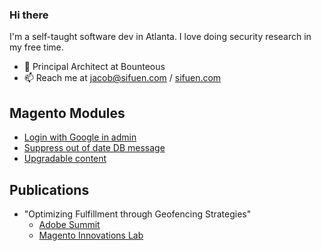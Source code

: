 ### Hi there

I'm a self-taught software dev in Atlanta. I love doing security research in my free time.

- 📍 Principal Architect at Bounteous
- 📫 Reach me at jacob@sifuen.com / [sifuen.com](https://sifuen.com/)

## Magento Modules
- [Login with Google in admin](https://github.com/jsifuentes/module-backend-google-sso)
- [Suppress out of date DB message](https://github.com/jsifuentes/module-suppress-out-of-date-db)
- [Upgradable content](https://github.com/jsifuentes/module-upgradable-content)

## Publications
- "Optimizing Fulfillment through Geofencing Strategies"
  - [Adobe Summit](https://www.adobe.com/summit/2020/innovations-lab-geofencing-for-optimized-fulfillment.html)
  - [Magento Innovations Lab](https://magento.com/innovations-lab/geofencing-fulfillment-strategies)
